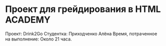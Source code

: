 # Проект для грейдирования в HTML ACADEMY

Проект: Drink2Go
Студентка: Приходченко Алёна
Время, потраченное на выполнение: Около 21 часа.
